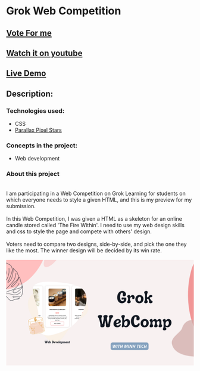 # Grok Web Competition
## [Vote For me](https://groklearning.com/tournament/webcomp-tournament-2022-may/design-tournament/vote/pWjjOp4zgUoJIbxS/)
## [Watch it on youtube](https://youtu.be/OqcEBNGcomE)
## [Live Demo](https://firewithin.netlify.app)

## **Description:**

### Technologies used:

- CSS
- [Parallax Pixel Stars](https://codepen.io/mattmarble/pen/qBdamQz)


### Concepts in the project:

- Web development

### About this project
\
I am participating in a Web Competition on Grok Learning for students on which everyone needs to style a given HTML, and this is my preview for my submission.
\
\
In this Web Competition, I was given a HTML as a skeleton for an online candle stored called 'The Fire Within'. I need to use my web design skills and css to style the page and compete with others' design.
\
\
Voters need to compare two designs, side-by-side, and pick the one they like the most. The winner design will be decided by its win rate.
\
\
![preview img](/preview.png)
